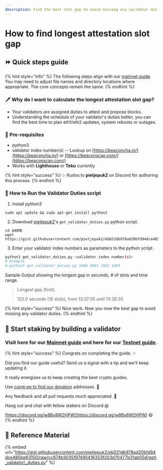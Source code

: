 ```yaml
---
description: Find the best slot gap to avoid missing any validator duties.
---
```


# How to find longest attestation slot gap

## ⏩ Quick steps guide

{% hint style="info" %}
The following steps align with our [mainnet guide](./). You may need to adjust file names and directory locations where appropriate. The core concepts remain the same.
{% endhint %}

### 🗡 Why do I want to calculate the longest attestation slot gap?

* Your validators are assigned duties to attest and propose blocks.
* Understanding the schedule of your validator's duties better, you can find the best time to plan eth1/eth2 updates, system reboots or outages.

### 🤖 Pre-requisites

* python3
* validator index number\(s\) -- Lookup on [https://beaconcha.in/](https://beaconcha.in/) or [https://beaconscan.com/](https://beaconscan.com/)
* Works with **Lighthouse** or **Teku** currently

{% hint style="success" %}
✨ Kudos to **pietjepuk2** on Discord for authoring this process.
{% endhint %}

### 🚧 How to Run the Validator Duties script

1. Install python3

```text
sudo apt update && sudo apt-get install python3
```

2. Download [pietjepuk2](https://gist.github.com/pietjepuk2)'s `get_validator_duties.py` python script.

```text
cd $HOME
wget https://gist.githubusercontent.com/pietjepuk2/eb021db978ad20bfd94dce485be63150/raw/cc874b3035f97495416353f203d70477b31ab05d/get_validator_duties.py
```

3. Enter your validator index numbers as parameters to the python script.

```bash
python3 get_validator_duties.py <validator index number(s)>
# Example
# python3 get_validator_duties.py 1000 1001 1002 1003
```

Sample Output showing the longest gap in seconds, \# of slots and time range.

> Longest gap \(first\):
>
> 120.0 seconds \(10 slots\), from 13:37:35 until 13:39:35

{% hint style="success" %}
Nice work. Now you now the best gap to avoid missing any validator duties.
{% endhint %}

##  🤖 Start staking by building a validator <a id="start-staking-by-building-a-validator"></a>

### Visit here for our [Mainnet guide](https://www.coincashew.com/coins/overview-eth/guide-or-how-to-setup-a-validator-on-eth2-mainnet) and here for our [Testnet guide](https://www.coincashew.com/coins/overview-eth/guide-or-how-to-setup-a-validator-on-eth2-testnet). <a id="visit-here-for-our-mainnet-guide-and-here-for-our-testnet-guide"></a>

{% hint style="success" %}
Congrats on completing the guide. ✨

Did you find our guide useful? Send us a signal with a tip and we'll keep updating it.

It really energizes us to keep creating the best crypto guides.

Use [cointr.ee to find our donation](https://cointr.ee/coincashew) addresses. 🙏

Any feedback and all pull requests much appreciated. 🌛

Hang out and chat with fellow stakers on Discord @

​[https://discord.gg/w8Bx8W2HPW](https://discord.gg/w8Bx8W2HPW) 😃
{% endhint %}

## 🧩 Reference Material

{% embed url="https://gist.githubusercontent.com/pietjepuk2/eb021db978ad20bfd94dce485be63150/raw/cc874b3035f97495416353f203d70477b31ab05d/get\_validator\_duties.py" %}

